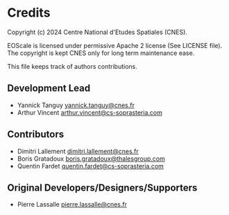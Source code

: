 # Credits

Copyright (c) 2024 Centre National d'Etudes Spatiales (CNES).

EOScale is licensed under permissive Apache 2 license (See LICENSE file).
The copyright is kept CNES only for long term maintenance ease.

This file keeps track of authors contributions.


## Development Lead

* Yannick Tanguy <yannick.tanguy@cnes.fr>
* Arthur Vincent <arthur.vincent@cs-soprasteria.com>

## Contributors

* Dimitri Lallement <dimitri.lallement@cnes.fr>
* Boris Gratadoux <boris.gratadoux@thalesgroup.com>
* Quentin Fardet <quentin.fardet@cs-soprasteria.com>

## Original Developers/Designers/Supporters

* Pierre Lassalle <pierre.lassalle@cnes.fr>


